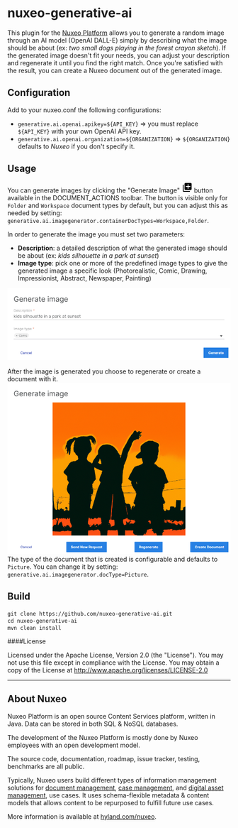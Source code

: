 # nuxeo-generative-ai

This plugin for the [Nuxeo Platform](http://hyland/com/nuxeo) allows you to generate a random image through an AI model (OpenAI DALL-E) simply by describing what the image should be about (ex: *two small dogs playing in the forest crayon sketch*). If the generated image doesn't fit your needs, you can adjust your description and regenerate it until you find the right match. Once you're satisfied with the result, you can create a Nuxeo document out of the generated image.

## Configuration

Add to your nuxeo.conf the following configurations:

- `generative.ai.openai.apikey=${API_KEY}` => you must replace `${API_KEY}` with your own OpenAI API key.
- `generative.ai.openai.organization=${ORGANIZATION}` => `${ORGANIZATION}` defaults to *Nuxeo* if you don't specify it.

## Usage

You can generate images by clicking the "Generate Image" !["Generate Image"](button.png) button available in the DOCUMENT_ACTIONS toolbar. 
The button is visible only for `Folder` and `Workspace` document types by default, but you can adjust this as needed by setting: `generative.ai.imagegenerator.containerDocTypes=Workspace,Folder`.

In order to generate the image you must set two parameters:
- **Description**: a detailed description of what the generated image should be about (ex: *kids silhouette in a park at sunset*)
- **Image type**: pick one or more of the predefined image types to give the generated image a specific look (Photorealistic, Comic, Drawing, Impressionist, Abstract, Newspaper, Painting)

!["modal dialog"](screenshot.png)

After the image is generated you choose to regenerate or create a document with it. 
!["modal dialog"](sample.png)
The type of the document that is created is configurable and defaults to `Picture`. You can change it by setting: `generative.ai.imagegenerator.docType=Picture`.


## Build

```
git clone https://github.com/nuxeo-generative-ai.git
cd nuxeo-generative-ai
mvn clean install
```

####License

Licensed under the Apache License, Version 2.0 (the "License").
You may not use this file except in compliance with the License.
You may obtain a copy of the License at http://www.apache.org/licenses/LICENSE-2.0

---

## About Nuxeo

Nuxeo Platform is an open source Content Services platform, written in Java.
Data can be stored in both SQL & NoSQL databases.

The development of the Nuxeo Platform is mostly done by Nuxeo employees with an open development model.

The source code, documentation, roadmap, issue tracker, testing, benchmarks are all public.

Typically, Nuxeo users build different types of information management solutions for [document management](https://www.nuxeo.com/solutions/document-management/), [case management](https://www.nuxeo.com/solutions/case-management/), and [digital asset
management](https://www.nuxeo.com/solutions/dam-digital-asset-management/), use cases. It uses schema-flexible metadata & content models that allows content to be repurposed to fulfill future use cases.

More information is available at [hyland.com/nuxeo](https://hyland.com/nuxeo).
